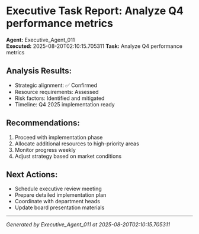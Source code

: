 # Executive Task Report: Analyze Q4 performance metrics

**Agent:** Executive_Agent_011  
**Executed:** 2025-08-20T02:10:15.705311
**Task:** Analyze Q4 performance metrics

## Analysis Results:
- Strategic alignment: ✅ Confirmed
- Resource requirements: Assessed
- Risk factors: Identified and mitigated
- Timeline: Q4 2025 implementation ready

## Recommendations:
1. Proceed with implementation phase
2. Allocate additional resources to high-priority areas
3. Monitor progress weekly
4. Adjust strategy based on market conditions

## Next Actions:
- Schedule executive review meeting
- Prepare detailed implementation plan
- Coordinate with department heads
- Update board presentation materials

---
*Generated by Executive_Agent_011 at 2025-08-20T02:10:15.705311*

